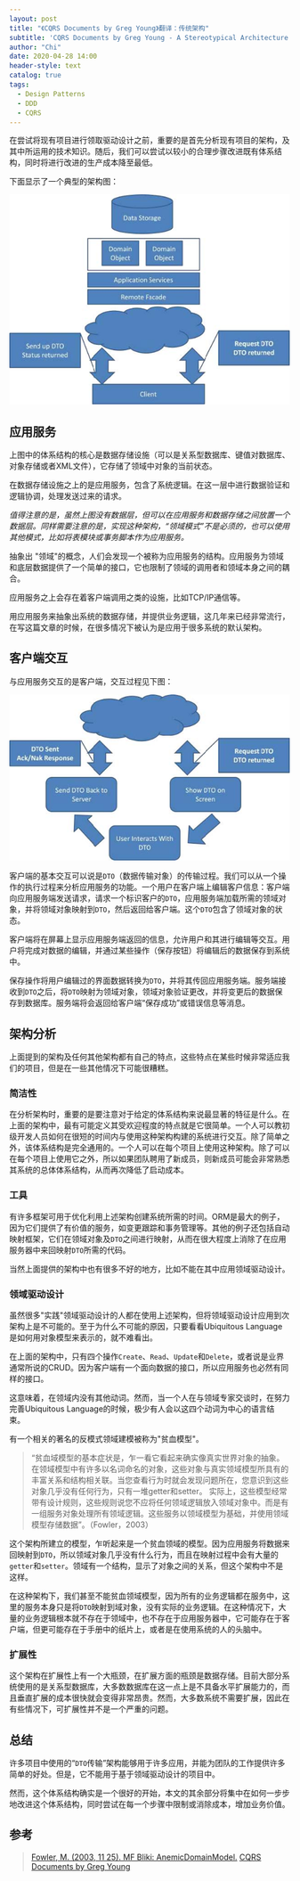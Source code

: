 ```yaml
---
layout: post
title: "《CQRS Documents by Greg Young》翻译：传统架构"
subtitle: 'CQRS Documents by Greg Young - A Stereotypical Architecture'
author: "Chi"
date: 2020-04-28 14:00
header-style: text
catalog: true
tags:
  - Design Patterns
  - DDD
  - CQRS
---
```


在尝试将现有项目进行领取驱动设计之前，重要的是首先分析现有项目的架构，及其中所运用的技术知识。随后，我们可以尝试以较小的合理步骤改进既有体系结构，同时将进行改进的生产成本降至最低。

下面显示了一个典型的架构图：

![A Stereotypical Architecture](/img/in-post/2020-04-28-CQRS-A-Stereotypical-Architecture/a-stereotypical-architecture.jpg)

## 应用服务

上图中的体系结构的核心是数据存储设施（可以是关系型数据库、键值对数据库、对象存储或者XML文件），它存储了领域中对象的当前状态。

在数据存储设施之上的是应用服务，包含了系统逻辑。在这一层中进行数据验证和逻辑协调，处理发送过来的请求。

*值得注意的是，虽然上图没有数据层，但可以在应用服务和数据存储之间放置一个数据层。同样需要注意的是，实现这种架构，“领域模式”不是必须的，也可以使用其他模式，比如将表模块或事务脚本作为应用服务。*

抽象出 "领域"的概念，人们会发现一个被称为应用服务的结构。应用服务为领域和底层数据提供了一个简单的接口，它也限制了领域的调用者和领域本身之间的耦合。

应用服务之上会存在着客户端调用之类的设施，比如TCP/IP通信等。

用应用服务来抽象出系统的数据存储，并提供业务逻辑，这几年来已经非常流行，在写这篇文章的时候，在很多情况下被认为是应用于很多系统的默认架构。

## 客户端交互

与应用服务交互的是客户端，交互过程见下图：

![Typical Client Interaction](/img/in-post/2020-04-28-CQRS-A-Stereotypical-Architecture/typical-client-interaction.jpg)

客户端的基本交互可以说是`DTO`（数据传输对象）的传输过程。我们可以从一个操作的执行过程来分析应用服务的功能。一个用户在客户端上编辑客户信息：客户端向应用服务端发送请求，请求一个标识客户的`DTO`，应用服务端加载所需的领域对象，并将领域对象映射到`DTO`，然后返回给客户端。这个`DTO`包含了领域对象的状态。

客户端将在屏幕上显示应用服务端返回的信息，允许用户和其进行编辑等交互。用户将完成对数据的编辑，并通过某些操作（保存按钮）将编辑后的数据保存到系统中。

保存操作将用户编辑过的界面数据转换为`DTO`，并将其传回应用服务端。服务端接收到`DTO`之后，将`DTO`映射为领域对象，领域对象验证更改，并将变更后的数据保存到数据库。服务端将会返回给客户端“保存成功”或错误信息等消息。

## 架构分析

上面提到的架构及任何其他架构都有自己的特点，这些特点在某些时候非常适应我们的项目，但是在一些其他情况下可能很糟糕。

### 简洁性

在分析架构时，重要的是要注意对于给定的体系结构来说最显著的特征是什么。在上面的架构中，最有可能定义其受欢迎程度的特点就是它很简单。一个人可以教初级开发人员如何在很短的时间内与使用这种架构构建的系统进行交互。除了简单之外，该体系结构是完全通用的。一个人可以在每个项目上使用这种架构。除了可以在每个项目上使用它之外，所以如果团队聘用了新成员，则新成员可能会非常熟悉其系统的总体体系结构，从而再次降低了启动成本。

### 工具

有许多框架可用于优化利用上述架构创建系统所需的时间。ORM是最大的例子，因为它们提供了有价值的服务，如变更跟踪和事务管理等。其他的例子还包括自动映射框架，它们在领域对象及`DTO`之间进行映射，从而在很大程度上消除了在应用服务器中来回映射`DTO`所需的代码。

当然上面提供的架构中也有很多不好的地方，比如不能在其中应用领域驱动设计。

### 领域驱动设计

虽然很多"实践"领域驱动设计的人都在使用上述架构，但将领域驱动设计应用到次架构上是不可能的。至于为什么不可能的原因，只要看看Ubiquitous Language是如何用对象模型来表示的，就不难看出。

在上面的架构中，只有四个操作`Create`、`Read`、`Update`和`Delete`，或者说是业界通常所说的CRUD。因为客户端有一个面向数据的接口，所以应用服务也必然有同样的接口。

这意味着，在领域内没有其他动词。然而，当一个人在与领域专家交谈时，在努力完善Ubiquitous Language的时候，极少有人会以这四个动词为中心的语言结束。

有一个相关的著名的反模式领域建模被称为"贫血模型"。

>“贫血域模型的基本症状是，乍一看它看起来确实像真实世界对象的抽象。在领域模型中有许多以名词命名的对象，这些对象与真实领域模型所具有的丰富关系和结构相关联。当您查看行为时就会发现问题所在，您意识到这些对象几乎没有任何行为，只有一堆getter和setter。 实际上，这些模型经常带有设计规则，这些规则说您不应将任何领域逻辑放入领域对象中。而是有一组服务对象处理所有领域逻辑。这些服务以领域模型为基础，并使用领域模型存储数据”。（Fowler，2003）

这个架构所建立的模型，乍听起来是一个贫血领域的模型。因为应用服务将数据来回映射到`DTO`，所以领域对象几乎没有什么行为，而且在映射过程中会有大量的`getter`和`setter`。领域有一个结构，显示了对象之间的关系，但这个架构中不是这样。

在这种架构下，我们甚至不能贫血领域模型，因为所有的业务逻辑都在服务中，这里的服务本身只是将`DTO`映射到域对象，没有实际的业务逻辑。在这种情况下，大量的业务逻辑根本就不存在于领域中，也不存在于应用服务器中，它可能存在于客户端，但更可能存在于手册中的纸片上，或者是在使用系统的人的头脑中。

### 扩展性

这个架构在扩展性上有一个大瓶颈，在扩展方面的瓶颈是数据存储。目前大部分系统使用的是关系型数据库，大多数数据库在这一点上是不具备水平扩展能力的，而且垂直扩展的成本很快就会变得非常昂贵。然而，大多数系统不需要扩展，因此在有些情况下，可扩展性并不是一个严重的问题。

## 总结

许多项目中使用的“`DTO`传输”架构能够用于许多应用，并能为团队的工作提供许多简单的好处。但是，它不能用于基于领域驱动设计的项目中。

然而，这个体系结构确实是一个很好的开始，本文的其余部分将集中在如何一步步地改进这个体系结构，同时尝试在每一个步骤中限制或消除成本，增加业务价值。

## 参考

> [Fowler, M. (2003, 11 25). MF Bliki: AnemicDomainModel.](http://martinfowler.com/bliki/anemicdomainmodel)
> [CQRS Documents by Greg Young](https://cqrs.files.wordpress.com/2010/11/cqrs_documents.pdf)
